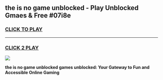 
## the is no game unblocked - Play Unblocked Gmaes & Free #07i8e
<h3>
<a href="https://news.freeplayer.one?title=the_is_no_game_unblocked&ref=24F">CLICK TO PLAY</a></h3>
<hr>

<h3>
<a href="https://news.freeplayer.one?title=the_is_no_game_unblocked&ref=24F">CLICK 2 PLAY</a>
  
</h3>

<a href="https://news.freeplayer.one?title=the_is_no_game_unblocked&ref=24F/"><img src="https://clearcache.store/games.png"></a>


**the is no game unblocked games unblocked: Your Gateway to Fun and Accessible Online Gaming**
